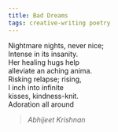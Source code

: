 ```yaml
---
title: Bad Dreams  
tags: creative-writing poetry  
---
```


Nightmare nights, never nice;  
Intense in its insanity.  
Her healing hugs help  
alleviate an aching anima.  
Risking relapse; rising,  
I inch into infinite  
kisses, kindness-knit.  
Adoration all around  

> <cite>Abhijeet Krishnan</cite>
